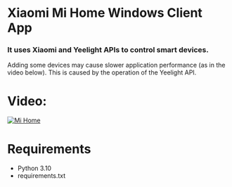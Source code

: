 # Xiaomi Mi Home Windows Client App

### It uses Xiaomi and Yeelight APIs to control smart devices.
Adding some devices may cause slower application performance (as in the video below). This is caused by the operation of the Yeelight API.
# Video:
[![Mi Home](https://i.ytimg.com/vi/0zRb9SagGQA/hqdefault.jpg)](https://www.youtube.com/watch?v=0zRb9SagGQA)

# Requirements
* Python 3.10
* requirements.txt
